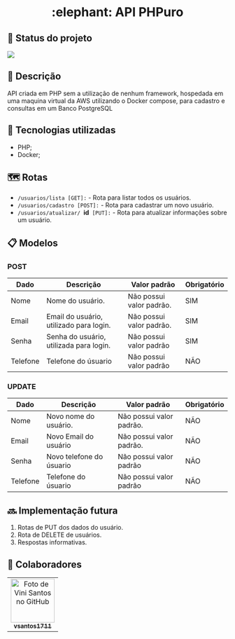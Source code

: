 <h1 align="center">:elephant: API PHPuro</h1>

## :dart: Status do projeto

<img src="http://img.shields.io/static/v1?label=STATUS&message=EM%20ANDAMENTO&color=GREEN&style=for-the-badge"/>

## :memo: Descrição

API criada em PHP sem a utilização de nenhum framework, hospedada em uma maquina virtual da AWS utilizando o Docker compose, para cadastro e consultas em um Banco PostgreSQL

## :wrench: Tecnologias utilizadas

- PHP;
- Docker;

## :world_map: Rotas

- `/usuarios/lista [GET]:` - Rota para listar todos os usuários.
- `/usuarios/cadastro [POST]:` - Rota para cadastrar um novo usuário.
- `/usuarios/atualizar/ `**id**` [PUT]:` - Rota para atualizar informações sobre um usuário.

## :clipboard: Modelos

<h3 dir="auto">POST</h3>
<table>
  <thead>
    <tr>
      <th>Dado</th>
      <th>Descrição</th>
      <th>Valor padrão</th>
      <th>Obrigatório</th>
    </tr>
  </thead>
  <tbody>
    <tr>
      <td>Nome</td>
      <td>Nome do usuário.</td>
      <td>Não possui valor padrão.</td>
      <td>SIM</td>
    </tr>
    <tr>
      <td>Email</td>
      <td>Email do usuário, utilizado para login.</td>
      <td>Não possui valor padrão.</td>
      <td>SIM</td>
    </tr>
    <tr>
      <td>Senha</td>
      <td>Senha do usuário, utilizada para login.</td>
      <td>Não possui valor padrão</td>
      <td>SIM</td>
    </tr>
    <tr>
      <td>Telefone</td>
      <td>Telefone do úsuario</td>
      <td>Não possui valor padrão</td>
      <td>NÃO</td>
    </tr>
  </tbody>
</table>

<h3 dir="auto">UPDATE</h3>
<table>
  <thead>
    <tr>
      <th>Dado</th>
      <th>Descrição</th>
      <th>Valor padrão</th>
      <th>Obrigatório</th>
    </tr>
  </thead>
  <tbody>
    <tr>
      <td>Nome</td>
      <td>Novo nome do usuário.</td>
      <td>Não possui valor padrão.</td>
      <td>NÃO</td>
    </tr>
    <tr>
      <td>Email</td>
      <td>Novo Email do usuário</td>
      <td>Não possui valor padrão.</td>
      <td>NÃO</td>
    </tr>
    <tr>
      <td>Senha</td>
      <td>Novo telefone do úsuario</td>
      <td>Não possui valor padrão</td>
      <td>NÃO</td>
    </tr>
    <tr>
      <td>Telefone</td>
      <td>Telefone do úsuario</td>
      <td>Não possui valor padrão</td>
      <td>NÃO</td>
    </tr>
  </tbody>
</table>

## :soon: Implementação futura

1. Rotas de PUT dos dados do usuário.
2. Rota de DELETE de usuários.
3. Respostas informativas.

## :handshake: Colaboradores

<table>
  <tr>
    <td align="center">
      <a href="http://github.com/vsantos1711">
        <img src="https://avatars.githubusercontent.com/u/104466068?v=4" width="100px;" alt="Foto de Vini Santos no GitHub"/><br>
        <sub>
          <b>vsantos1711</b>
        </sub>
      </a>
    </td>
  </tr>
</table>
